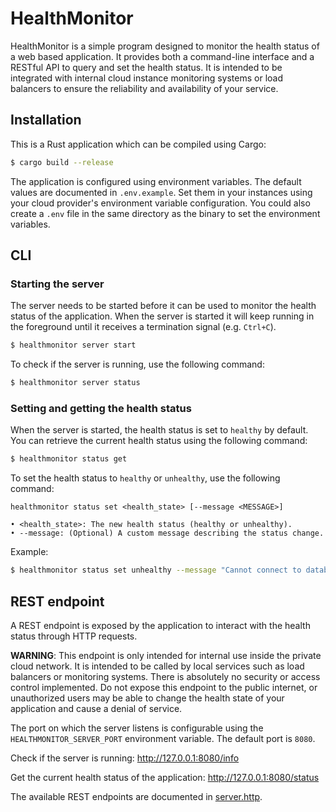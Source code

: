 # HealthMonitor

HealthMonitor is a simple program designed to monitor the health status of a web based application. It provides both a
command-line interface and a RESTful API to query and set the health status. It is intended to be integrated with
internal cloud instance monitoring systems or load balancers to ensure the reliability and availability of your service.

## Installation

This is a Rust application which can be compiled using Cargo:

```bash
$ cargo build --release
```

The application is configured using environment variables. The default values are documented in `.env.example`. Set them
in your instances using your cloud provider's environment variable configuration. You could also create a `.env` file in
the same directory as the binary to set the environment variables.


## CLI

### Starting the server

The server needs to be started before it can be used to monitor the health status of the application. When the server is
started it will keep running in the foreground until it receives a termination signal (e.g. `Ctrl+C`).

```bash
$ healthmonitor server start
```

To check if the server is running, use the following command:

```bash
$ healthmonitor server status
```


### Setting and getting the health status

When the server is started, the health status is set to `healthy` by default. You can retrieve the current health status
using the following command:

```bash
$ healthmonitor status get
```

To set the health status to `healthy` or `unhealthy`, use the following command:

```
healthmonitor status set <health_state> [--message <MESSAGE>]

• <health_state>: The new health status (healthy or unhealthy).
• --message: (Optional) A custom message describing the status change.
```

Example:

```bash
$ healthmonitor status set unhealthy --message "Cannot connect to database."
```


## REST endpoint

A REST endpoint is exposed by the application to interact with the health status through HTTP requests.

**WARNING**: This endpoint is only intended for internal use inside the private cloud network. It is intended to be
called by local services such as load balancers or monitoring systems. There is absolutely no security or access control
implemented. Do not expose this endpoint to the public internet, or unauthorized users may be able to change the health
state of your application and cause a denial of service.

The port on which the server listens is configurable using the `HEALTHMONITOR_SERVER_PORT` environment variable. The
default port is `8080`.

Check if the server is running: http://127.0.0.1:8080/info

Get the current health status of the application: http://127.0.0.1:8080/status

The available REST endpoints are documented in [server.http](https://github.com/pfrenssen/healthmonitor/blob/master/server.http).